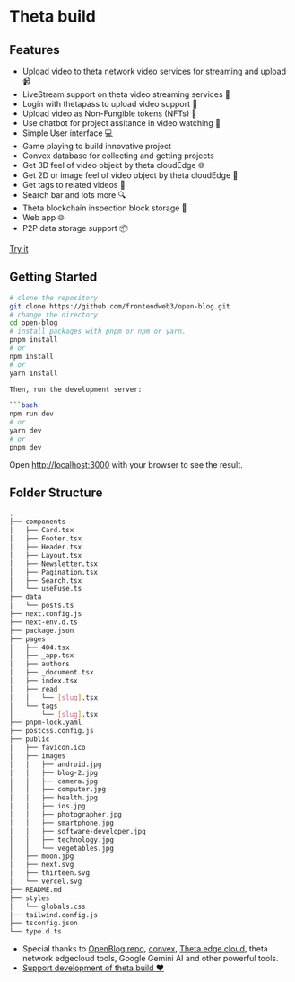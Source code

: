 # Theta build

## Features
- Upload video to theta network video services for streaming and upload 📹
- LiveStream support on theta video streaming services 🎥
- Login with thetapass to upload video support 🔐
- Upload video as Non-Fungible tokens (NFTs) 💎
- Use chatbot for project assitance in video watching 🤖
- Simple User interface 💻
- Game playing to build innovative project
- Convex database for collecting and getting projects
- Get 3D feel of video object by theta cloudEdge 🌐
- Get 2D or image feel of video object by theta cloudEdge 🎨
- Get tags to related videos 🔖
- Search bar and lots more 🔍
- Theta blockchain inspection block storage 🧱
- Web app 🌐
- P2P data storage support 📦


[Try it](https://light-pro-i2c8.vercel.app)

## Getting Started

```bash
# clone the repository
git clone https://github.com/frontendweb3/open-blog.git
# change the directory
cd open-blog
# install packages with pnpm or npm or yarn.
pnpm install
# or
npm install
# or
yarn install

Then, run the development server:

```bash
npm run dev
# or
yarn dev
# or
pnpm dev
```

Open [http://localhost:3000](http://localhost:3000) with your browser to see the result.

## Folder Structure

```bash
.
├── components
│   ├── Card.tsx
│   ├── Footer.tsx
│   ├── Header.tsx
│   ├── Layout.tsx
│   ├── Newsletter.tsx
│   ├── Pagination.tsx
│   ├── Search.tsx
│   └── useFuse.ts
├── data
│   └── posts.ts
├── next.config.js
├── next-env.d.ts
├── package.json
├── pages
│   ├── 404.tsx
│   ├── _app.tsx
│   ├── authors
│   ├── _document.tsx
│   ├── index.tsx
│   ├── read
│   │   └── [slug].tsx
│   └── tags
│       └── [slug].tsx
├── pnpm-lock.yaml
├── postcss.config.js
├── public
│   ├── favicon.ico
│   ├── images
│   │   ├── android.jpg
│   │   ├── blog-2.jpg
│   │   ├── camera.jpg
│   │   ├── computer.jpg
│   │   ├── health.jpg
│   │   ├── ios.jpg
│   │   ├── photographer.jpg
│   │   ├── smartphone.jpg
│   │   ├── software-developer.jpg
│   │   ├── technology.jpg
│   │   └── vegetables.jpg
│   ├── moon.jpg
│   ├── next.svg
│   ├── thirteen.svg
│   └── vercel.svg
├── README.md
├── styles
│   └── globals.css
├── tailwind.config.js
├── tsconfig.json
└── type.d.ts
```


- Special thanks to [OpenBlog repo](https://light-pro-i2c8.vercel.app), [convex](https://light-pro-i2c8.vercel.app), [Theta edge cloud](https://www.thetaedgecloud.com/), theta network edgecloud tools, Google Gemini AI and other powerful tools.
- [Support development of theta build ❤️](https://paystack.com/pay/0nbbu8hnpk)
